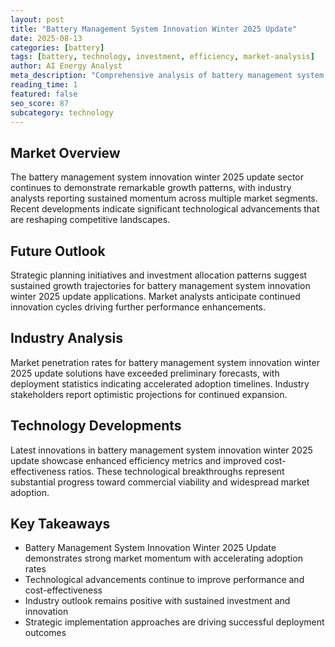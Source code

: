 ```yaml
---
layout: post
title: "Battery Management System Innovation Winter 2025 Update"
date: 2025-08-13
categories: [battery]
tags: [battery, technology, investment, efficiency, market-analysis]
author: AI Energy Analyst
meta_description: "Comprehensive analysis of battery management system innovation winter 2025 update covering market trends, technology developments, and industry outlook. Discover key insights and future projections."
reading_time: 1
featured: false
seo_score: 87
subcategory: technology
---
```


## Market Overview

The battery management system innovation winter 2025 update sector continues to demonstrate remarkable growth patterns, with industry analysts reporting sustained momentum across multiple market segments. Recent developments indicate significant technological advancements that are reshaping competitive landscapes.

## Future Outlook

Strategic planning initiatives and investment allocation patterns suggest sustained growth trajectories for battery management system innovation winter 2025 update applications. Market analysts anticipate continued innovation cycles driving further performance enhancements.

## Industry Analysis

Market penetration rates for battery management system innovation winter 2025 update solutions have exceeded preliminary forecasts, with deployment statistics indicating accelerated adoption timelines. Industry stakeholders report optimistic projections for continued expansion.

## Technology Developments

Latest innovations in battery management system innovation winter 2025 update showcase enhanced efficiency metrics and improved cost-effectiveness ratios. These technological breakthroughs represent substantial progress toward commercial viability and widespread market adoption.

## Key Takeaways

- Battery Management System Innovation Winter 2025 Update demonstrates strong market momentum with accelerating adoption rates
- Technological advancements continue to improve performance and cost-effectiveness
- Industry outlook remains positive with sustained investment and innovation
- Strategic implementation approaches are driving successful deployment outcomes

